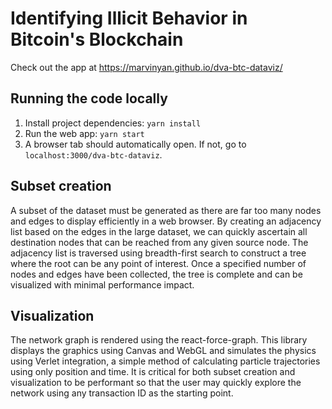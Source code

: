 # Identifying Illicit Behavior in Bitcoin's Blockchain
Check out the app at https://marvinyan.github.io/dva-btc-dataviz/

## Running the code locally
1. Install project dependencies: `yarn install`
2. Run the web app: `yarn start`
3. A browser tab should automatically open. If not, go to `localhost:3000/dva-btc-dataviz`.

## Subset creation
A subset of the dataset must be generated as there are far too many nodes and edges to display efficiently in a web browser. By creating an adjacency list based on the edges in the large dataset, we can quickly ascertain all destination nodes that can be reached from any given source node. The adjacency list is traversed using breadth-first search to construct a tree where the root can be any point of interest. Once a specified number of nodes and edges have been collected, the tree is complete and can be visualized with minimal performance impact.

## Visualization
The network graph is rendered using the react-force-graph. This library displays the graphics using Canvas and WebGL and simulates the physics using Verlet integration, a simple method of calculating particle trajectories using only position and time. It is critical for both subset creation and visualization to be performant so that the user may quickly explore the network using any transaction ID as the starting point.
